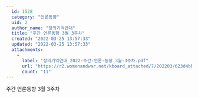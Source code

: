 ```yaml
---
  id: 1528
  category: "언론동향"
  uid: 2
  author_name: "정의기억연대"
  title: "주간 언론동향 3월 3주차"
  created: "2022-03-25 13:57:33"
  updated: "2022-03-25 13:57:33"
  attachments: 
    - 
      label: "정의기억연대_2022-주간-언론-동향_3월-3주차.pdf"
      url: "https://r2.womenandwar.net/kboard_attached/7/202203/623d4bbd387581949071.pdf"
      count: "11"
---
```

주간 언론동향 3월 3주차
